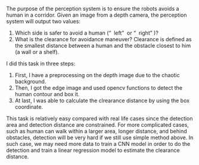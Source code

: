 

The purpose of the perception system is to ensure the robots avoids a human in a corridor. Given an image from a depth camera, the perception system will output two values: 
1) Which side is safer to avoid a human (“ ​ left” ​  or “ ​ right” ​ )? 
2) What is the clearance for avoidance maneuver? Clearance is defined as the smallest distance between a human and the obstacle closest to him (a wall or a shelf).

I did this task in three steps:

1. First, I have a preprocessing on the depth image due to the chaotic background.
2. Then, I got the edge image and used opencv functions to detect the human contour and box it.
3. At last, I was able to calculate the clrearance distance by using the box coordinate.

This task is relatively easy compared with real life cases since the detection area and detection distance are constrained. For more complicated cases, such as human can walk within a larger area, longer distance, and behind obstacles, detection will be very hard if we still use simple method above. In such case, we may need more data to train a CNN model in order to do the detection and train a linear regression model to estimate the clearance distance.
